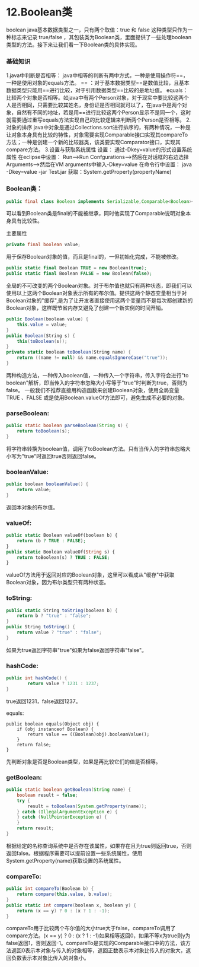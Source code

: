 # 12.Boolean类

boolean java基本数据类型之一，只有两个取值：true 和 false 这种类型只作为一种标志来记录 true/false ，其包装类为Boolean类，里面提供了一些处理boolean类型的方法。接下来让我们看一下Boolean类的具体实现。

### 基础知识

1.java中判断是否相等：
 java中相等的判断有两中方式，一种是使用操作符==，一种是使用对象的equals方法。
 == ：对于基本数据类型==是数值比较，且基本数据类型只能用==进行比较，对于引用数据类型==比较的是地址值。
 equals：比较两个对象是否相等。如java中有两个Person对象，对于现实中要比较这两个人是否相同，只需要比较其姓名，身份证是否相同就可以了，在java中是两个对象，自然有不同的地址，若是用==进行比较这两个Person显示不是同一个，这时就需要通过重写equals方法实现自己的比较逻辑来判断两个Person是否相等。
 2.对象的排序
 java中对象是通过Collections.sort进行排序的，有两种情况，一种是让对象本身具有比较的特性，对象需要实现Comparable接口实现其compareTo方法；一种是创建一个新的比较器类，该类要实现Comparator接口，实现其compare方法。
 3.设置与获取系统属性
 设置： 通过-Dkey=value的形式设置系统属性
 在eclipse中设置：
 Run-->Run Confgurations-->然后在对话框的右边选择Arguments-->然后在VM arguments中输入-Dkey=value
 在命令行中设置：
 java -Dkey=value -jar Test.jar
 获取：System.getProperty(propertyName)

### Boolean类：

```java
public final class Boolean implements Serializable,Comparable<Boolean>{}
```

可以看到Boolean类是final的不能被继承，同时他实现了Comparable说明对象本身具有比较性。

主要属性

```java
private final boolean value;
```

用于保存Boolean对象的值，而且是final的，一但初始化完成，不能被修改。

```php
public static final Boolean TRUE = new Boolean(true);
public static final Boolean FALSE = new Boolean(false);
```

全局的不可改变的两个Boolean对象。对于布尔值也就只有两种状态，即我们可以使用以上这两个Boolean对象表示所有的布尔值。提供这两个静态变量相当于对Boolean对象的"缓存",是为了让开发者直接使用这两个变量而不是每次都创建新的Boolean对象，这样既节省内存又避免了创建一个新实例的时间开销。

```csharp
public Boolean(boolean value) {
    this.value = value;
}
public Boolean(String s) {
    this(toBoolean(s));
}
private static boolean toBoolean(String name) {
    return ((name != null) && name.equalsIgnoreCase("true"));
}
```

两种构造方法，一种传入boolean值，一种传入一个字符串，传入字符会进行"to boolean"解析，即当传入的字符串忽略大小写等于"true"时判断为true，否则为false。
 一般我们不推荐直接用构造函数来创建Boolean对象，使用全局变量TRUE 、FALSE 或是使用Boolean.valueOf方法即可，避免生成不必要的对象。

### parseBoolean:

```java
public static boolean parseBoolean(String s) {
    return toBoolean(s);
}
```

将字符串转换为boolean值，调用了toBoolean方法。只有当传入的字符串忽略大小写为"true"时返回true否则返回false。

### booleanValue:

```csharp
public boolean booleanValue() {
    return value;
}
```

返回本对象的布尔值。

### valueOf:

```php
public static Boolean valueOf(boolean b) {
    return (b ? TRUE : FALSE);
}
public static Boolean valueOf(String s) {
    return toBoolean(s) ? TRUE : FALSE;
}
```

valueOf方法用于返回对应的Boolean对象，这里可以看成从"缓存"中获取Boolean对象，因为布尔类型只有两种状态。

### toString:

```csharp
public static String toString(boolean b) {
    return b ? "true" : "false";
}
public String toString() {
    return value ? "true" : "false";
}
```

如果为true返回字符串"true"如果为false返回字符串"false"。

### hashCode:

```csharp
public int hashCode() {
        return value ? 1231 : 1237;
}
```

true返回1231，false返回1237。

equals:

```tsx
public boolean equals(Object obj) {
    if (obj instanceof Boolean) {
        return value == ((Boolean)obj).booleanValue();
    }
    return false;
}
```

先判断对象是否是Boolean类型，如果是再比较它们的值是否相等。

### getBoolean:

```java
public static boolean getBoolean(String name) {
    boolean result = false;
    try {
        result = toBoolean(System.getProperty(name));
    } catch (IllegalArgumentException e) {
    } catch (NullPointerException e) {
    }
    return result;
}
```

根据给定的名称查询系统中是否存在该属性，如果存在且为true则返回true，否则返回false。根据程序需要可以提前设置一些系统属性，使用System.getProperty(name)获取设置的系统属性。

### compareTo:

```csharp
public int compareTo(Boolean b) {
    return compare(this.value, b.value);
}
public static int compare(boolean x, boolean y) {
    return (x == y) ? 0 : (x ? 1 : -1);
}
```

compareTo用于比较两个布尔值的大小true大于false，compareTo调用了compare方法。(x == y) ? 0 : (x ? 1 : -1)如果相等返回0，如果不等x为true则y为false返回1，否则返回-1。compareTo是实现的Comparable接口中的方法，该方法返回0表示本对象与传入的对象相等，返回正数表示本对象比传入的对象大，返回负数表示本对象比传入的对象小。